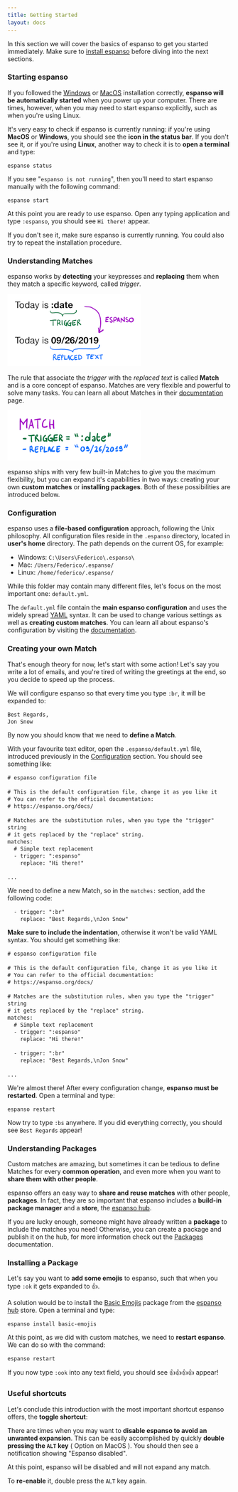 ```yaml
---
title: Getting Started
layout: docs
---
```

In this section we will cover the basics of espanso to get you started immediately.
Make sure to [install espanso](/install) before diving into the next sections.

### Starting espanso

If you followed the [Windows](/install/win/) or [MacOS](/install/mac/) installation correctly, **espanso will be automatically started** when you power up your computer. There are times, however, when you may need to start
espanso explicitly, such as when you're using Linux.

It's very easy to check if espanso is currently running: if you're using **MacOS** or **Windows**, you should see
the **icon in the status bar**. If you don't see it, or if you're using **Linux**, another way to check it is to **open a terminal** and type:

```
espanso status
```

If you see "`espanso is not running`", then you'll need to start espanso manually with the following command:

```
espanso start
```

At this point you are ready to use espanso. Open any typing application and type `:espanso`, you should
see `Hi there!` appear. 

If you don't see it, make sure espanso is currently running. You could also try to repeat the installation procedure.

### Understanding Matches

espanso works by **detecting** your keypresses and **replacing** them when they match a specific keyword, called *trigger*.

![How espanso works](/assets/images/match1.png)

The rule that associate the *trigger* with the *replaced text* is called **Match** and is a core concept of espanso.
Matches are very flexible and powerful to solve many tasks. You can learn all about Matches in their [documentation](/docs/matches/) page.

![Match](/assets/images/match2.png)

espanso ships with very few built-in Matches to give you the maximum flexibility, but you can expand it's capabilities
in two ways: creating your own **custom matches** or **installing packages**. Both of these possibilities are introduced below.

### Configuration

espanso uses a **file-based configuration** approach, following the Unix philosophy. All configuration files
reside in the `.espanso` directory, located in **user's home** directory. The path depends on the current OS, for example:
* Windows: `C:\Users\Federico\.espanso\`
* Mac: `/Users/Federico/.espanso/`
* Linux: `/home/federico/.espanso/`

While this folder may contain many different files, let's focus on the most important one: `default.yml`.

The `default.yml` file contain the **main espanso configuration** and uses the widely 
spread [YAML](https://en.wikipedia.org/wiki/YAML) syntax. 
It can be used to change various settings as well as **creating custom matches**. 
You can learn all about espanso's configuration by visiting the [documentation](/docs/configuration).

### Creating your own Match

That's enough theory for now, let's start with some action! Let's say you write a lot of emails, and you're
tired of writing the greetings at the end, so you decide to speed up the process.

We will configure espanso so that every time you type `:br`, it will be expanded to:

```
Best Regards,
Jon Snow
```

By now you should know that we need to **define a Match**. 

With your favourite text editor, open the `.espanso/default.yml` file, introduced previously in the [Configuration](#configuration) section. You should see something like:

```
# espanso configuration file

# This is the default configuration file, change it as you like it
# You can refer to the official documentation:
# https://espanso.org/docs/

# Matches are the substitution rules, when you type the "trigger" string
# it gets replaced by the "replace" string.
matches:
  # Simple text replacement
  - trigger: ":espanso"
    replace: "Hi there!"

...
```

We need to define a new Match, so in the `matches:` section, add the following code:
```
  - trigger: ":br"
    replace: "Best Regards,\nJon Snow"
```
**Make sure to include the indentation**, otherwise it won't be valid YAML syntax. You should get something like:

```
# espanso configuration file

# This is the default configuration file, change it as you like it
# You can refer to the official documentation:
# https://espanso.org/docs/

# Matches are the substitution rules, when you type the "trigger" string
# it gets replaced by the "replace" string.
matches:
  # Simple text replacement
  - trigger: ":espanso"
    replace: "Hi there!"

  - trigger: ":br"
    replace: "Best Regards,\nJon Snow"

...
```

We're almost there! After every configuration change, **espanso must be restarted**. Open a terminal and type:

```
espanso restart
```

Now try to type `:bs` anywhere. If you did everything correctly, you should see `Best Regards` appear! 

### Understanding Packages

Custom matches are amazing, but sometimes it can be tedious to define Matches for every **common operation**,
and even more when you want to **share them with other people**.

espanso offers an easy way to **share and reuse matches** with other people, **packages**. In fact, they are so important that espanso includes a **build-in package manager** and a **store**, the [espanso hub](https://hub.espanso.org/). 

If you are lucky enough, someone might have already written a **package** to include the matches you need!
Otherwise, you can create a package and publish it on the hub, for more information check out the [Packages](/docs/packages/) documentation.

### Installing a Package

Let's say you want to **add some emojis** to espanso, such that when you type `:ok` it gets expanded to 👍.

A solution would be to install the [Basic Emojis](https://hub.espanso.org/packages/basic-emojis/) package from the
[espanso hub](https://hub.espanso.org/) store. Open a terminal and type:

```
espanso install basic-emojis
```

At this point, as we did with custom matches, we need to **restart espanso**. We can do so with the command:

```
espanso restart
```

If you now type `:ook` into any text field, you should see 👍👍👍👍 appear!

### Useful shortcuts

Let's conclude this introduction with the most important shortcut espanso offers, the **toggle shortcut**:

There are times when you may want to **disable espanso to avoid an unwanted expansion**. This can be
easily accomplished by quickly **double pressing the `ALT` key** ( Option on MacOS ). You should then see a notification showing "Espanso disabled".

At this point, espanso will be disabled and will not expand any match. 

To **re-enable** it, double press the `ALT` key again.

